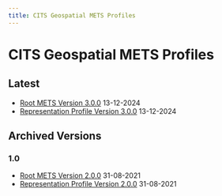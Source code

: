 ```yaml
---
title: CITS Geospatial METS Profiles
---
```


# CITS Geospatial METS Profiles

## Latest

- [Root METS Version 3.0.0](E-ARK-GEOSPATIAL-ROOT-v3-0-0.xml) 13-12-2024
- [Representation Profile Version 3.0.0](E-ARK-GEOSPATIAL-REPRESENTATION-v3-0-0.xml) 13-12-2024

## Archived Versions

### 1.0

- [Root METS Version 2.0.0](E-ARK-GEOSPATIAL-ROOT-v2-0-0.xml) 31-08-2021
- [Representation Profile Version 2.0.0](E-ARK-GEOSPATIAL-REPRESENTATION-v2-0-0.xml) 31-08-2021
